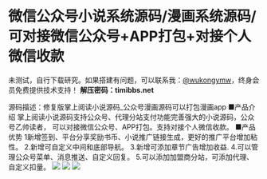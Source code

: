 # 微信公众号小说系统源码/漫画系统源码/可对接微信公众号+APP打包+对接个人微信收款

未测试，自行下载研究。如果搭建有问题，可以联系我：[@wukongymw](http://t.me/wukongymw)，终身会员免费提供技术支持！
**解压密码：timibbs.net**

源码描述：修复版掌上阅读小说源码\_公众号漫画源码可以打包漫画app
■产品介绍
掌上阅读小说源码支持公众号、代理分站支付功能完善强大的小说源码，公众号乙帅读者，
可以对接微信公众号、APP打包。支持对接个人微信收款。
■产品优势
1新增签到、平台分享奖励书币、小说推广链接生成，更好的推广平台增加粘性。
2.新增可自定义中间和底部导航。
3.新增可添加章节广告增加收益.
4.可以管理公众号菜单、消息推送、自定义回复。
5.可以添加加盟商分站，可添加代理、自定义扣量。
[![](https://wukongymw.com/wp-content/uploads/2023/09/1695481091-036590b06229410.jpg)](https://wukongymw.com/wp-content/uploads/2023/09/1695481091-036590b06229410.jpg)
[![](https://wukongymw.com/wp-content/uploads/2023/09/1695481090-4aa4c6f0a59208a.jpg)](https://wukongymw.com/wp-content/uploads/2023/09/1695481090-4aa4c6f0a59208a.jpg)
[![](https://wukongymw.com/wp-content/uploads/2023/09/1695481090-5e552d80c900d68.jpg)](https://wukongymw.com/wp-content/uploads/2023/09/1695481090-5e552d80c900d68.jpg)